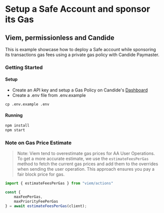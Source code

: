 # Setup a Safe Account and sponsor its Gas
## Viem, permissionless and Candide 

This is example showcase how to deploy a Safe account while sponsoring its transactions gas fees using a private gas policy with Candide Paymaster.

### Getting Started

#### Setup
- Create an API key and setup a Gas Policy on Candide's [Dashboard](https://dashboard.candide.dev)
- Create a .env file from .env.example
```
cp .env.example .env
```

#### Running

```bash
npm install
npm start
```

### Note on Gas Price Estimate

> Note: Viem tend to overestimate gas prices for AA User Operations. To get a more accurate estimate, we use the `estimateFeesPerGas` method to fetch the current gas prices and add them to the overrides when sending the user operation. This approach ensures you pay a fair block price for gas.

```ts
import { estimateFeesPerGas } from "viem/actions"

const {
    maxFeePerGas,
    maxPriorityFeePerGas
} = await estimateFeesPerGas(client);
```
